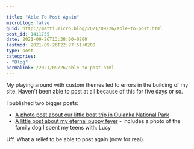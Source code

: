 ```yaml
---

title: "Able To Post Again"
microblog: false
guid: http://matti.micro.blog/2021/09/26/able-to-post.html
post_id: 1411755
date: 2021-09-26T13:38:00+0200
lastmod: 2021-09-26T22:27:51+0200
type: post
categories:
- "Blog"
permalink: /2021/09/26/able-to-post.html
---
```

My playing around with custom themes led to errors in the building of my site. Haven't been able to post at all because of this for five days or so.

I published two bigger posts:

- [A photo post about our little boat trip in Oulanka National Park](https://blog.martin-haehnel.de/2021/09/22/a-little-boat.html)
- [A little post about my eternal puppy fever](https://blog.martin-haehnel.de/2021/09/23/puppy-fever.html) - includes a photo of the family dog I spent my teens with: Lucy

Uff. What a relief to be able to post again (now for real).
